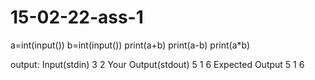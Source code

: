 # 15-02-22-ass-1
a=int(input())
b=int(input())
print(a+b)
print(a-b)
print(a*b)

output:
Input(stdin)
3
2
Your Output(stdout)
5
1
6
Expected Output
5
1
6
